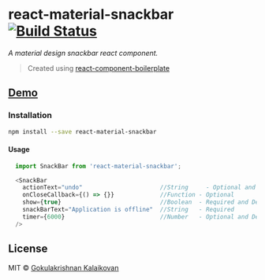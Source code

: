 # react-material-snackbar [![Build Status](https://travis-ci.org/gokulkrishh/react-material-snackbar.svg?branch=master)](https://travis-ci.org/gokulkrishh/react-material-snackbar)

*A material design snackbar react component.*


> Created using [react-component-boilerplate](https://github.com/gokulkrishh/react-component-boilerplate/)

## [Demo](https://gokulkrishh.github.io/react-material-snackbar/)

### Installation

```sh
npm install --save react-material-snackbar
```

#### Usage

```js
  import SnackBar from 'react-material-snackbar';

  <SnackBar
    actionText="undo"                      //String 	- Optional and Default - `close`
    onCloseCallback={() => {}}             //Function - Optional
    show={true}                            //Boolean  - Required and Default - `false`
    snackBarText="Application is offline"  //String   - Required
    timer={6000}                           //Number   - Optional and Default - `4000` (4 secs)
  />
```

## License

MIT © [Gokulakrishnan Kalaikovan](https://github.com/gokulkrishh)
